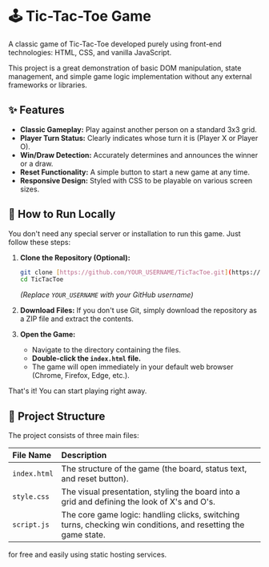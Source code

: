 # 🕹️ Tic-Tac-Toe Game

A classic game of Tic-Tac-Toe developed purely using front-end technologies: HTML, CSS, and vanilla JavaScript.

This project is a great demonstration of basic DOM manipulation, state management, and simple game logic implementation without any external frameworks or libraries.

## ✨ Features

* **Classic Gameplay:** Play against another person on a standard 3x3 grid.
* **Player Turn Status:** Clearly indicates whose turn it is (Player X or Player O).
* **Win/Draw Detection:** Accurately determines and announces the winner or a draw.
* **Reset Functionality:** A simple button to start a new game at any time.
* **Responsive Design:** Styled with CSS to be playable on various screen sizes.

## 🚀 How to Run Locally

You don't need any special server or installation to run this game. Just follow these steps:

1.  **Clone the Repository (Optional):**
    ```bash
    git clone [https://github.com/YOUR_USERNAME/TicTacToe.git](https://github.com/YOUR_USERNAME/TicTacToe.git)
    cd TicTacToe
    ```
    *(Replace `YOUR_USERNAME` with your GitHub username)*

2.  **Download Files:** If you don't use Git, simply download the repository as a ZIP file and extract the contents.

3.  **Open the Game:**
    * Navigate to the directory containing the files.
    * **Double-click the `index.html` file.**
    * The game will open immediately in your default web browser (Chrome, Firefox, Edge, etc.).

That's it! You can start playing right away.

## 📂 Project Structure

The project consists of three main files:

| File Name | Description |
| :--- | :--- |
| `index.html` | The structure of the game (the board, status text, and reset button). |
| `style.css` | The visual presentation, styling the board into a grid and defining the look of X's and O's. |
| `script.js` | The core game logic: handling clicks, switching turns, checking win conditions, and resetting the game state. |
for free and easily using static hosting services.
